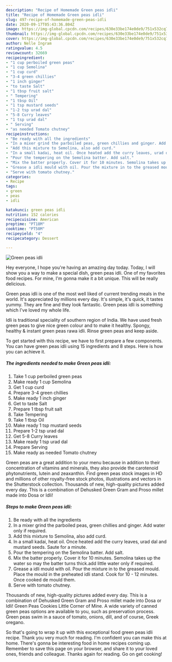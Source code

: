 ```yaml
---
description: "Recipe of Homemade Green peas idli"
title: "Recipe of Homemade Green peas idli"
slug: 497-recipe-of-homemade-green-peas-idli
date: 2020-09-17T05:43:36.804Z
image: https://img-global.cpcdn.com/recipes/630e33be174e0de9/751x532cq70/green-peas-idli-recipe-main-photo.jpg
thumbnail: https://img-global.cpcdn.com/recipes/630e33be174e0de9/751x532cq70/green-peas-idli-recipe-main-photo.jpg
cover: https://img-global.cpcdn.com/recipes/630e33be174e0de9/751x532cq70/green-peas-idli-recipe-main-photo.jpg
author: Nelle Ingram
ratingvalue: 4.5
reviewcount: 32669
recipeingredient:
- "1 cup perboiled green peas"
- "1 cup Semolina"
- "1 cup curd"
- "3-4 green chillies"
- "1 inch ginger"
- "to taste Salt"
- "1 tbsp fruit salt"
- " Tempering"
- "1 tbsp Oil"
- "1 tsp mustard seeds"
- "1-2 tsp urad dal"
- "5-8 Curry leaves"
- "1 tsp urad dal"
- " Serving"
- "as needed Tomato chutney"
recipeinstructions:
- "Be ready with all the ingredients"
- "In a mixer grind the parboiled peas, green chillies and ginger. Add water only if required."
- "Add this mixture to Semolina, also add curd."
- "In a small kadai, heat oil. Once heated add the curry leaves, urad dal and mustard seeds. Saute for a minute."
- "Pour the tempering on the Semolina batter. Add salt."
- "Mix the batter properly. Cover it for 10 minutes. Semolina takes up the water so may the batter turns thick.add little water only if required."
- "Grease a idli mould with oil. Pour the mixture in to the greased mould. Place the mould in the preheated idli stand. Cook for 10 - 12 minutes. Once cooked de mould them."
- "Serve with tomato chutney."
categories:
- Recipe
tags:
- green
- peas
- idli

katakunci: green peas idli 
nutrition: 152 calories
recipecuisine: American
preptime: "PT18M"
cooktime: "PT50M"
recipeyield: "4"
recipecategory: Dessert

---
```



![Green peas idli](https://img-global.cpcdn.com/recipes/630e33be174e0de9/751x532cq70/green-peas-idli-recipe-main-photo.jpg)

Hey everyone, I hope you're having an amazing day today. Today, I will show you a way to make a special dish, green peas idli. One of my favorites food recipes. For mine, I'm gonna make it a bit unique. This will be really delicious.

Green peas idli is one of the most well liked of current trending meals in the world. It's appreciated by millions every day. It's simple, it's quick, it tastes yummy. They are fine and they look fantastic. Green peas idli is something which I've loved my whole life.

Idli is traditional speciality of southern region of India. We have used fresh green peas to give nice green colour and to make it healthy. Spongy, healthy &amp; instant green peas rawa idli. Rinse green peas and keep aside.


To get started with this recipe, we have to first prepare a few components. You can have green peas idli using 15 ingredients and 8 steps. Here is how you can achieve it.

<!--inarticleads1-->

##### The ingredients needed to make Green peas idli:

1. Take 1 cup perboiled green peas
1. Make ready 1 cup Semolina
1. Get 1 cup curd
1. Prepare 3-4 green chillies
1. Make ready 1 inch ginger
1. Get to taste Salt
1. Prepare 1 tbsp fruit salt
1. Take  Tempering
1. Take 1 tbsp Oil
1. Make ready 1 tsp mustard seeds
1. Prepare 1-2 tsp urad dal
1. Get 5-8 Curry leaves
1. Make ready 1 tsp urad dal
1. Prepare  Serving
1. Make ready as needed Tomato chutney


Green peas are a great addition to your menu because in addition to their concentration of vitamins and minerals, they also provide the carotenoid phytonutrients, lutein and zeaxanthin. Find green peas stock images in HD and millions of other royalty-free stock photos, illustrations and vectors in the Shutterstock collection. Thousands of new, high-quality pictures added every day. This is a combination of Dehusked Green Gram and Proso millet made into Dosa or Idli! 

<!--inarticleads2-->

##### Steps to make Green peas idli:

1. Be ready with all the ingredients
1. In a mixer grind the parboiled peas, green chillies and ginger. Add water only if required.
1. Add this mixture to Semolina, also add curd.
1. In a small kadai, heat oil. Once heated add the curry leaves, urad dal and mustard seeds. Saute for a minute.
1. Pour the tempering on the Semolina batter. Add salt.
1. Mix the batter properly. Cover it for 10 minutes. Semolina takes up the water so may the batter turns thick.add little water only if required.
1. Grease a idli mould with oil. Pour the mixture in to the greased mould. Place the mould in the preheated idli stand. Cook for 10 - 12 minutes. Once cooked de mould them.
1. Serve with tomato chutney.


Thousands of new, high-quality pictures added every day. This is a combination of Dehusked Green Gram and Proso millet made into Dosa or Idli! Green Peas Cookies Little Corner of Mine. A wide variety of canned green peas options are available to you, such as preservation process. Green peas swim in a sauce of tomato, onions, dill, and of course, Greek oregano. 

So that's going to wrap it up with this exceptional food green peas idli recipe. Thank you very much for reading. I'm confident you can make this at home. There's gonna be interesting food in home recipes coming up. Remember to save this page on your browser, and share it to your loved ones, friends and colleague. Thanks again for reading. Go on get cooking!
